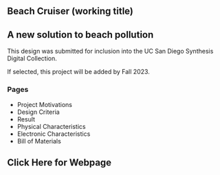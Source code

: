 
<h2> Beach Cruiser (working title) </h2>
<h2> A new solution to beach pollution </h2> 
<p> This design was submitted for inclusion into the 
    UC San Diego Synthesis Digital Collection.</p>
<p> If selected, this project will be added by Fall 2023. </p> 
<h3> Pages </h3>
<ul>
    <li> Project Motivations </li> 
    <li> Design Criteria </li> 
    <li> Result </li> 
    <li> Physical Characteristics </li> 
    <li> Electronic Characteristics </li> 
    <li> Bill of Materials </li> 
</ul>

<h2> Click Here for Webpage </h2>
